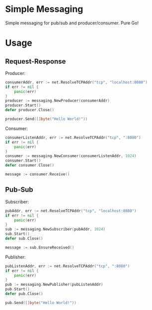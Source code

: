 # Simple Messaging

Simple messaging for pub/sub and producer/consumer. Pure Go!

# Usage

## Request-Response

Producer:

```go
consumerAddr, err := net.ResolveTCPAddr("tcp", "localhost:8080")
if err != nil {
    panic(err)
}
producer := messaging.NewProducer(consumerAddr)
producer.Start()
defer producer.Close()

producer.Send([]byte("Hello World!"))
```

Consumer:

```go
consumerListenAddr, err := net.ResolveTCPAddr("tcp", ":8080")
if err != nil {
    panic(err)
}
consumer := messaging.NewConsumer(consumerListenAddr, 1024)
consumer.Start()
defer consumer.Close()

message := consumer.Receive()
```

## Pub-Sub

Subscriber:

```go
pubAddr, err := net.ResolveTCPAddr("tcp", "localhost:8080")
if err != nil {
    panic(err)
}
sub := messaging.NewSubscriber(pubAddr, 1024)
sub.Start()
defer sub.Close()

message := sub.EnsureReceived()
```

Publisher:

```go
pubListenAddr, err := net.ResolveTCPAddr("tcp", ":8080")
if err != nil {
    panic(err)
}
pub := messaging.NewPublisher(pubListenAddr)
pub.Start()
defer pub.Close()

pub.Send([]byte("Hello World!"))
```
